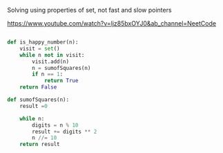 Solving using properties of set, not fast and slow pointers

https://www.youtube.com/watch?v=ljz85bxOYJ0&ab_channel=NeetCode

```py

def is_happy_number(n):
    visit = set()
    while n not in visit:
        visit.add(n)
        n = sumofSquares(n)
        if n == 1:
            return True
    return False

def sumofSquares(n):
    result =0

    while n:
        digits = n % 10
        result += digits ** 2
        n //= 10
    return result

```
